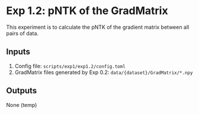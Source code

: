 # Exp 1.2: pNTK of the GradMatrix

This experiment is to calculate the pNTK of the gradient matrix between all pairs of data.

## Inputs

1. Config file: `scripts/exp1/exp1.2/config.toml`
2. GradMatrix files generated by Exp 0.2: `data/{dataset}/GradMatrix/*.npy`

## Outputs

None (temp)

